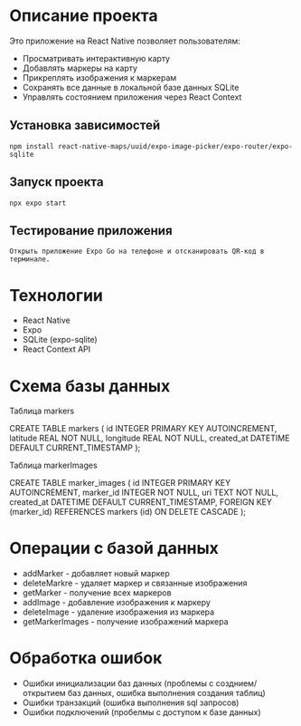 # Описание проекта
Это приложение на React Native позволяет пользователям:
   - Просматривать интерактивную карту
   - Добавлять маркеры на карту
   - Прикреплять изображения к маркерам
   - Сохранять все данные в локальной базе данных SQLite
   - Управлять состоянием приложения через React Context

## Установка зависимостей 
    npm install react-native-maps/uuid/expo-image-picker/expo-router/expo-sqlite
## Запуск проекта 
    npx expo start
## Тестирование приложения
    Открыть приложение Expo Go на телефоне и отсканировать QR-код в терминале.


# Технологии
   - React Native
   - Expo
   - SQLite (expo-sqlite)
   - React Context API

# Схема базы данных

Таблица markers

CREATE TABLE markers (
    id INTEGER PRIMARY KEY AUTOINCREMENT,
    latitude REAL NOT NULL,
    longitude REAL NOT NULL,
    created_at DATETIME DEFAULT CURRENT_TIMESTAMP
);

Таблица markerImages

CREATE TABLE marker_images (
    id INTEGER PRIMARY KEY AUTOINCREMENT,
    marker_id INTEGER NOT NULL,
    uri TEXT NOT NULL,
    created_at DATETIME DEFAULT CURRENT_TIMESTAMP,
    FOREIGN KEY (marker_id) REFERENCES markers (id) ON DELETE CASCADE
);

# Операции с базой данных
   - addMarker - добавляет новый маркер
   - deleteMarkre - удаляет маркер и связанные изображения
   - getMarker - получение всех маркеров
   - addImage - добавление изображения к маркеру
   - deleteImage - удаление изображения из маркера
   - getMarkerImages - получение изображений маркера

# Обработка ошибок
   - Ошибки инициализации баз данных (проблемы с созднием/открытием баз данных, ошибка выполнения создания таблиц)
   - Ошибки транзакций (ошибка выполнения sql запросов)
   - Ошибки подключений (пробелмы с доступом к базе данных)
